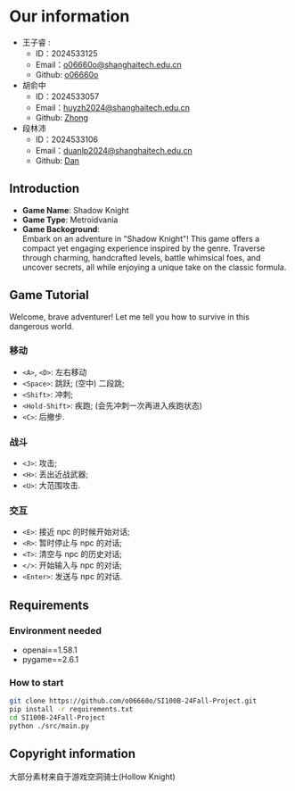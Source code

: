 # Our information

- 王子睿 :
  - ID：2024533125
  - Email：<o06660o@shanghaitech.edu.cn>
  - Github: [o06660o](https://github.com/o06660o)
- 胡俞中
  - ID：2024533057
  - Email：<huyzh2024@shanghaitech.edu.cn>
  - Github: [Zhong](https://github.com/alajivento)
- 段林沛
  - ID：2024533106
  - Email：<duanlp2024@shanghaitech.edu.cn>
  - Github: [Dan](https://github.com/Dan-dlp)

## Introduction

- **Game Name**: Shadow Knight
- **Game Type**: Metroidvania
- **Game Backoground**:  
  Embark on an adventure in "Shadow Knight"!
  This game offers a compact yet engaging experience inspired by the genre.
  Traverse through charming, handcrafted levels, battle whimsical foes,
  and uncover secrets, all while enjoying a unique take on the classic formula.

## Game Tutorial

Welcome, brave adventurer!
Let me tell you how to survive in this dangerous world.

### 移动

- `<A>`, `<D>`: 左右移动
- `<Space>`: 跳跃; (空中) 二段跳;
- `<Shift>`: 冲刺;
- `<Hold-Shift>`: 疾跑; (会先冲刺一次再进入疾跑状态)
- `<C>`: 后撤步.

### 战斗

- `<J>`: 攻击;
- `<H>`: 丢出近战武器;
- `<U>`: 大范围攻击.

### 交互

- `<E>`: 接近 npc 的时候开始对话;
- `<R>`: 暂时停止与 npc 的对话;
- `<T>`: 清空与 npc 的历史对话;
- `</>`: 开始输入与 npc 的对话;
- `<Enter>`: 发送与 npc 的对话.

## Requirements

### Environment needed

- openai==1.58.1
- pygame==2.6.1

### How to start

```bash
git clone https://github.com/o06660o/SI100B-24Fall-Project.git
pip install -r requirements.txt
cd SI100B-24Fall-Project
python ./src/main.py
```

## Copyright information

大部分素材来自于游戏空洞骑士(Hollow Knight)
